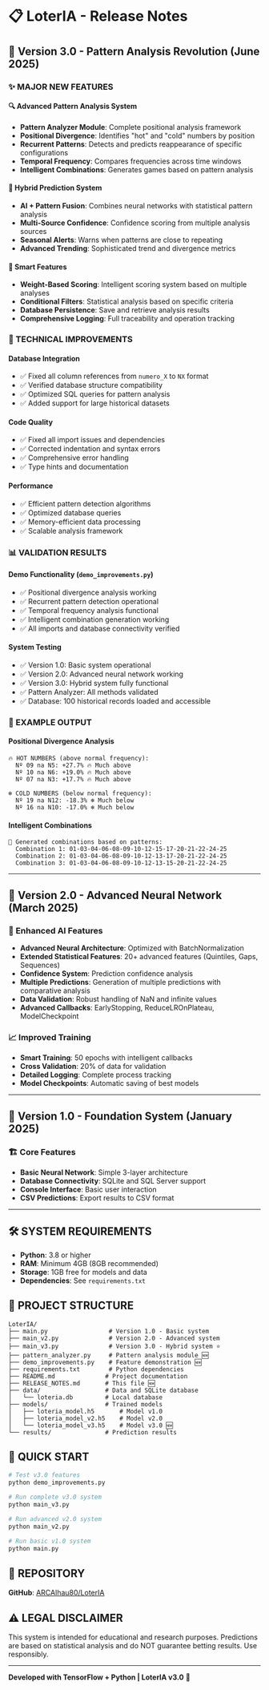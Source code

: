 # 📋 LoterIA - Release Notes

## 🚀 Version 3.0 - Pattern Analysis Revolution (June 2025)

### ✨ MAJOR NEW FEATURES

#### 🔍 Advanced Pattern Analysis System
- **Pattern Analyzer Module**: Complete positional analysis framework
- **Positional Divergence**: Identifies "hot" and "cold" numbers by position
- **Recurrent Patterns**: Detects and predicts reappearance of specific configurations
- **Temporal Frequency**: Compares frequencies across time windows
- **Intelligent Combinations**: Generates games based on pattern analysis

#### 🧠 Hybrid Prediction System
- **AI + Pattern Fusion**: Combines neural networks with statistical pattern analysis
- **Multi-Source Confidence**: Confidence scoring from multiple analysis sources
- **Seasonal Alerts**: Warns when patterns are close to repeating
- **Advanced Trending**: Sophisticated trend and divergence metrics

#### 🎯 Smart Features
- **Weight-Based Scoring**: Intelligent scoring system based on multiple analyses
- **Conditional Filters**: Statistical analysis based on specific criteria
- **Database Persistence**: Save and retrieve analysis results
- **Comprehensive Logging**: Full traceability and operation tracking

### 🔧 TECHNICAL IMPROVEMENTS

#### Database Integration
- ✅ Fixed all column references from `numero_X` to `NX` format
- ✅ Verified database structure compatibility
- ✅ Optimized SQL queries for pattern analysis
- ✅ Added support for large historical datasets

#### Code Quality
- ✅ Fixed all import issues and dependencies
- ✅ Corrected indentation and syntax errors
- ✅ Comprehensive error handling
- ✅ Type hints and documentation

#### Performance
- ✅ Efficient pattern detection algorithms
- ✅ Optimized database queries
- ✅ Memory-efficient data processing
- ✅ Scalable analysis framework

### 📊 VALIDATION RESULTS

#### Demo Functionality (`demo_improvements.py`)
- ✅ Positional divergence analysis working
- ✅ Recurrent pattern detection operational
- ✅ Temporal frequency analysis functional
- ✅ Intelligent combination generation working
- ✅ All imports and database connectivity verified

#### System Testing
- ✅ Version 1.0: Basic system operational
- ✅ Version 2.0: Advanced neural network working
- ✅ Version 3.0: Hybrid system fully functional
- ✅ Pattern Analyzer: All methods validated
- ✅ Database: 100 historical records loaded and accessible

### 🎲 EXAMPLE OUTPUT

#### Positional Divergence Analysis
```
🔥 HOT NUMBERS (above normal frequency):
  Nº 09 na N5: +27.7% 🔥 Much above
  Nº 10 na N6: +19.0% 🔥 Much above
  Nº 07 na N3: +17.7% 🔥 Much above

❄️ COLD NUMBERS (below normal frequency):
  Nº 19 na N12: -18.3% ❄️ Much below
  Nº 16 na N10: -17.0% ❄️ Much below
```

#### Intelligent Combinations
```
🎯 Generated combinations based on patterns:
  Combination 1: 01-03-04-06-08-09-10-12-15-17-20-21-22-24-25
  Combination 2: 01-03-04-06-08-09-10-12-13-17-20-21-22-24-25
  Combination 3: 01-03-04-06-08-09-10-12-13-15-20-21-22-24-25
```

---

## 🔄 Version 2.0 - Advanced Neural Network (March 2025)

### 🧠 Enhanced AI Features
- **Advanced Neural Architecture**: Optimized with BatchNormalization
- **Extended Statistical Features**: 20+ advanced features (Quintiles, Gaps, Sequences)
- **Confidence System**: Prediction confidence analysis
- **Multiple Predictions**: Generation of multiple predictions with comparative analysis
- **Data Validation**: Robust handling of NaN and infinite values
- **Advanced Callbacks**: EarlyStopping, ReduceLROnPlateau, ModelCheckpoint

### 📈 Improved Training
- **Smart Training**: 50 epochs with intelligent callbacks
- **Cross Validation**: 20% of data for validation
- **Detailed Logging**: Complete process tracking
- **Model Checkpoints**: Automatic saving of best models

---

## 🌟 Version 1.0 - Foundation System (January 2025)

### 🏗️ Core Features
- **Basic Neural Network**: Simple 3-layer architecture
- **Database Connectivity**: SQLite and SQL Server support
- **Console Interface**: Basic user interaction
- **CSV Predictions**: Export results to CSV format

---

## 🛠️ SYSTEM REQUIREMENTS

- **Python**: 3.8 or higher
- **RAM**: Minimum 4GB (8GB recommended)
- **Storage**: 1GB free for models and data
- **Dependencies**: See `requirements.txt`

## 📁 PROJECT STRUCTURE

```
LoterIA/
├── main.py                 # Version 1.0 - Basic system
├── main_v2.py              # Version 2.0 - Advanced system  
├── main_v3.py              # Version 3.0 - Hybrid system ⭐
├── pattern_analyzer.py     # Pattern analysis module 🆕
├── demo_improvements.py    # Feature demonstration 🆕
├── requirements.txt        # Python dependencies
├── README.md              # Project documentation
├── RELEASE_NOTES.md       # This file 🆕
├── data/                  # Data and SQLite database
│   └── loteria.db         # Local database
├── models/                # Trained models
│   ├── loteria_model.h5       # Model v1.0
│   ├── loteria_model_v2.h5    # Model v2.0
│   └── loteria_model_v3.h5    # Model v3.0 🆕
└── results/               # Prediction results
```

## 🚀 QUICK START

```bash
# Test v3.0 features
python demo_improvements.py

# Run complete v3.0 system
python main_v3.py

# Run advanced v2.0 system
python main_v2.py

# Run basic v1.0 system
python main.py
```

## 🔗 REPOSITORY

**GitHub**: [ARCAlhau80/LoterIA](https://github.com/ARCAlhau80/LoterIA)

## ⚠️ LEGAL DISCLAIMER

This system is intended for educational and research purposes. Predictions are based on statistical analysis and do NOT guarantee betting results. Use responsibly.

---

**Developed with TensorFlow + Python | LoterIA v3.0** 🚀
